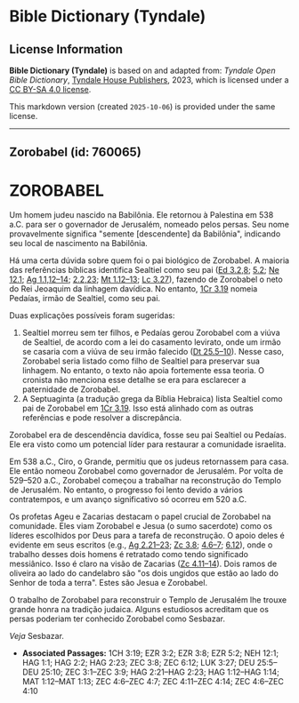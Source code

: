 # Bible Dictionary (Tyndale)

## License Information

**Bible Dictionary (Tyndale)** is based on and adapted from: _Tyndale Open Bible Dictionary_, [Tyndale House Publishers](https://tyndaleopenresources.com/), 2023, which is licensed under a [CC BY-SA 4.0 license](https://creativecommons.org/licenses/by-sa/4.0/legalcode.en).

This markdown version (created `2025-10-06`) is provided under the same license.



--------------------------------

## Zorobabel (id: 760065)

ZOROBABEL
=========

Um homem judeu nascido na Babilônia. Ele retornou à Palestina em 538 a.C. para ser o governador de Jerusalém, nomeado pelos persas. Seu nome provavelmente significa "semente \[descendente] da Babilônia", indicando seu local de nascimento na Babilônia.

Há uma certa dúvida sobre quem foi o pai biológico de Zorobabel. A maioria das referências bíblicas identifica Sealtiel como seu pai ([Ed 3\.2,8](https://ref.ly/Ezra3:2); [5\.2](https://ref.ly/Ezra5:2); [Ne 12\.1](https://ref.ly/Neh12:1); [Ag 1\.1,12–14](https://ref.ly/Hag1:1); [2\.2,23](https://ref.ly/Hag2:2); [Mt 1\.12–13](https://ref.ly/Matt1:12-Matt1:13); [Lc 3\.27](https://ref.ly/Luke3:27)), fazendo de Zorobabel o neto do Rei Jeoaquim da linhagem davídica. No entanto, [1Cr 3\.19](https://ref.ly/1Chr3:19) nomeia Pedaías, irmão de Sealtiel, como seu pai.

Duas explicações possíveis foram sugeridas:

1. Sealtiel morreu sem ter filhos, e Pedaías gerou Zorobabel com a viúva de Sealtiel, de acordo com a lei do casamento levirato, onde um irmão se casaria com a viúva de seu irmão falecido ([Dt 25\.5–10](https://ref.ly/Deut25:5-Deut25:10)). Nesse caso, Zorobabel seria listado como filho de Sealtiel para preservar sua linhagem. No entanto, o texto não apoia fortemente essa teoria. O cronista não menciona esse detalhe se era para esclarecer a paternidade de Zorobabel.
2. A Septuaginta (a tradução grega da Bíblia Hebraica) lista Sealtiel como pai de Zorobabel em [1Cr 3\.19](https://ref.ly/1Chr3:19). Isso está alinhado com as outras referências e pode resolver a discrepância.

Zorobabel era de descendência davídica, fosse seu pai Sealtiel ou Pedaías. Ele era visto como um potencial líder para restaurar a comunidade israelita.

Em 538 a.C., Ciro, o Grande, permitiu que os judeus retornassem para casa. Ele então nomeou Zorobabel como governador de Jerusalém. Por volta de 529–520 a.C., Zorobabel começou a trabalhar na reconstrução do Templo de Jerusalém. No entanto, o progresso foi lento devido a vários contratempos, e um avanço significativo só ocorreu em 520 a.C.

Os profetas Ageu e Zacarias destacam o papel crucial de Zorobabel na comunidade. Eles viam Zorobabel e Jesua (o sumo sacerdote) como os líderes escolhidos por Deus para a tarefa de reconstrução. O apoio deles é evidente em seus escritos (e.g., [Ag 2\.21–23](https://ref.ly/Hag2:21-Hag2:23); [Zc 3\.8](https://ref.ly/Zech3:8); [4\.6–7](https://ref.ly/Zech4:6-Zech4:7); [6\.12](https://ref.ly/Zech6:12)), onde o trabalho desses dois homens é retratado como tendo significado messiânico. Isso é claro na visão de Zacarias ([Zc 4\.11–14](https://ref.ly/Zech4:11-Zech4:14)). Dois ramos de oliveira ao lado do candelabro são "os dois ungidos que estão ao lado do Senhor de toda a terra". Estes são Jesua e Zorobabel.

O trabalho de Zorobabel para reconstruir o Templo de Jerusalém lhe trouxe grande honra na tradição judaica. Alguns estudiosos acreditam que os persas poderiam ter conhecido Zorobabel como Sesbazar.

*Veja* Sesbazar.

* **Associated Passages:** 1CH 3:19; EZR 3:2; EZR 3:8; EZR 5:2; NEH 12:1; HAG 1:1; HAG 2:2; HAG 2:23; ZEC 3:8; ZEC 6:12; LUK 3:27; DEU 25:5–DEU 25:10; ZEC 3:1–ZEC 3:9; HAG 2:21–HAG 2:23; HAG 1:12–HAG 1:14; MAT 1:12–MAT 1:13; ZEC 4:6–ZEC 4:7; ZEC 4:11–ZEC 4:14; ZEC 4:6–ZEC 4:10

